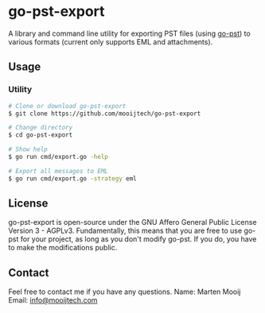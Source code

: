 # go-pst-export

A library and command line utility for exporting PST files (using [go-pst](https://github.com/mooijtech/go-pst)) to various formats (current only supports EML and attachments).

## Usage

### Utility
```bash
# Clone or download go-pst-export
$ git clone https://github.com/mooijtech/go-pst-export

# Change directory
$ cd go-pst-export

# Show help
$ go run cmd/export.go -help

# Export all messages to EML
$ go run cmd/export.go -strategy eml
```

## License

go-pst-export is open-source under the GNU Affero General Public License Version 3 - AGPLv3. Fundamentally, this means that you are free to use go-pst for your project, as long as you don't modify go-pst. If you do, you have to make the modifications public.

## Contact

Feel free to contact me if you have any questions.
Name: Marten Mooij
Email: info@mooijtech.com